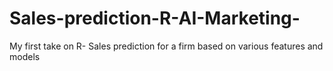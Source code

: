 # Sales-prediction-R-AI-Marketing-
My first take on R- Sales prediction for a firm based on various features and models
